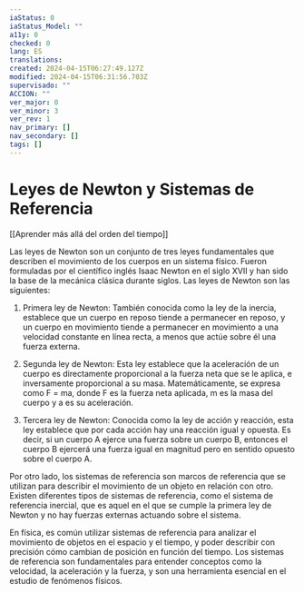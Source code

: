 ```yaml
---
iaStatus: 0
iaStatus_Model: ""
a11y: 0
checked: 0
lang: ES
translations: 
created: 2024-04-15T06:27:49.127Z
modified: 2024-04-15T06:31:56.703Z
supervisado: ""
ACCION: ""
ver_major: 0
ver_minor: 3
ver_rev: 1
nav_primary: []
nav_secondary: []
tags: []
---
```

# Leyes de Newton y Sistemas de Referencia

[[Aprender más allá del orden del tiempo]]

Las leyes de Newton son un conjunto de tres leyes fundamentales que describen el movimiento de los cuerpos en un sistema físico. Fueron formuladas por el científico inglés Isaac Newton en el siglo XVII y han sido la base de la mecánica clásica durante siglos. Las leyes de Newton son las siguientes:

1. Primera ley de Newton: También conocida como la ley de la inercia, establece que un cuerpo en reposo tiende a permanecer en reposo, y un cuerpo en movimiento tiende a permanecer en movimiento a una velocidad constante en línea recta, a menos que actúe sobre él una fuerza externa.

2. Segunda ley de Newton: Esta ley establece que la aceleración de un cuerpo es directamente proporcional a la fuerza neta que se le aplica, e inversamente proporcional a su masa. Matemáticamente, se expresa como F = ma, donde F es la fuerza neta aplicada, m es la masa del cuerpo y a es su aceleración.

3. Tercera ley de Newton: Conocida como la ley de acción y reacción, esta ley establece que por cada acción hay una reacción igual y opuesta. Es decir, si un cuerpo A ejerce una fuerza sobre un cuerpo B, entonces el cuerpo B ejercerá una fuerza igual en magnitud pero en sentido opuesto sobre el cuerpo A.

Por otro lado, los sistemas de referencia son marcos de referencia que se utilizan para describir el movimiento de un objeto en relación con otro. Existen diferentes tipos de sistemas de referencia, como el sistema de referencia inercial, que es aquel en el que se cumple la primera ley de Newton y no hay fuerzas externas actuando sobre el sistema.

En física, es común utilizar sistemas de referencia para analizar el movimiento de objetos en el espacio y el tiempo, y poder describir con precisión cómo cambian de posición en función del tiempo. Los sistemas de referencia son fundamentales para entender conceptos como la velocidad, la aceleración y la fuerza, y son una herramienta esencial en el estudio de fenómenos físicos.
